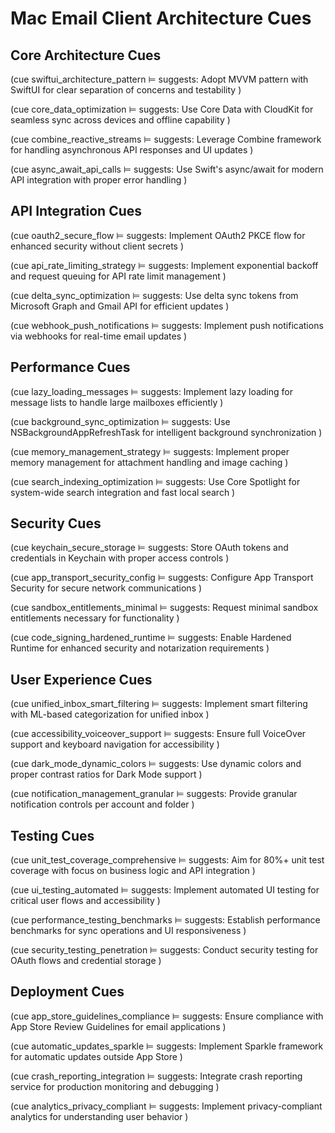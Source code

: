 # Mac Email Client Architecture Cues

## Core Architecture Cues

(cue swiftui_architecture_pattern
  ⊨ suggests: Adopt MVVM pattern with SwiftUI for clear separation of concerns and testability
)

(cue core_data_optimization
  ⊨ suggests: Use Core Data with CloudKit for seamless sync across devices and offline capability
)

(cue combine_reactive_streams
  ⊨ suggests: Leverage Combine framework for handling asynchronous API responses and UI updates
)

(cue async_await_api_calls
  ⊨ suggests: Use Swift's async/await for modern API integration with proper error handling
)

## API Integration Cues

(cue oauth2_secure_flow
  ⊨ suggests: Implement OAuth2 PKCE flow for enhanced security without client secrets
)

(cue api_rate_limiting_strategy
  ⊨ suggests: Implement exponential backoff and request queuing for API rate limit management
)

(cue delta_sync_optimization
  ⊨ suggests: Use delta sync tokens from Microsoft Graph and Gmail API for efficient updates
)

(cue webhook_push_notifications
  ⊨ suggests: Implement push notifications via webhooks for real-time email updates
)

## Performance Cues

(cue lazy_loading_messages
  ⊨ suggests: Implement lazy loading for message lists to handle large mailboxes efficiently
)

(cue background_sync_optimization
  ⊨ suggests: Use NSBackgroundAppRefreshTask for intelligent background synchronization
)

(cue memory_management_strategy
  ⊨ suggests: Implement proper memory management for attachment handling and image caching
)

(cue search_indexing_optimization
  ⊨ suggests: Use Core Spotlight for system-wide search integration and fast local search
)

## Security Cues

(cue keychain_secure_storage
  ⊨ suggests: Store OAuth tokens and credentials in Keychain with proper access controls
)

(cue app_transport_security_config
  ⊨ suggests: Configure App Transport Security for secure network communications
)

(cue sandbox_entitlements_minimal
  ⊨ suggests: Request minimal sandbox entitlements necessary for functionality
)

(cue code_signing_hardened_runtime
  ⊨ suggests: Enable Hardened Runtime for enhanced security and notarization requirements
)

## User Experience Cues

(cue unified_inbox_smart_filtering
  ⊨ suggests: Implement smart filtering with ML-based categorization for unified inbox
)

(cue accessibility_voiceover_support
  ⊨ suggests: Ensure full VoiceOver support and keyboard navigation for accessibility
)

(cue dark_mode_dynamic_colors
  ⊨ suggests: Use dynamic colors and proper contrast ratios for Dark Mode support
)

(cue notification_management_granular
  ⊨ suggests: Provide granular notification controls per account and folder
)

## Testing Cues

(cue unit_test_coverage_comprehensive
  ⊨ suggests: Aim for 80%+ unit test coverage with focus on business logic and API integration
)

(cue ui_testing_automated
  ⊨ suggests: Implement automated UI testing for critical user flows and accessibility
)

(cue performance_testing_benchmarks
  ⊨ suggests: Establish performance benchmarks for sync operations and UI responsiveness
)

(cue security_testing_penetration
  ⊨ suggests: Conduct security testing for OAuth flows and credential storage
)

## Deployment Cues

(cue app_store_guidelines_compliance
  ⊨ suggests: Ensure compliance with App Store Review Guidelines for email applications
)

(cue automatic_updates_sparkle
  ⊨ suggests: Implement Sparkle framework for automatic updates outside App Store
)

(cue crash_reporting_integration
  ⊨ suggests: Integrate crash reporting service for production monitoring and debugging
)

(cue analytics_privacy_compliant
  ⊨ suggests: Implement privacy-compliant analytics for understanding user behavior
)